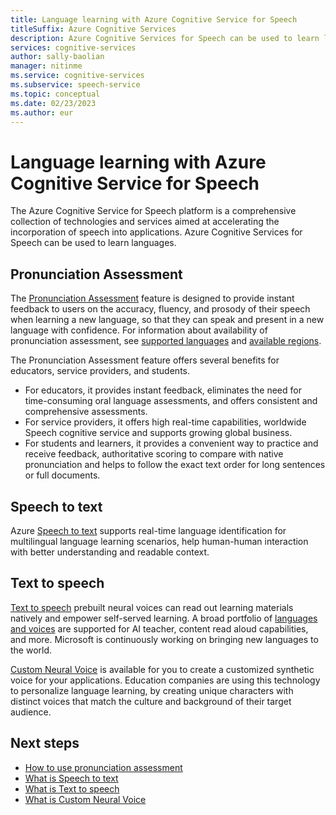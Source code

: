 ```yaml
---
title: Language learning with Azure Cognitive Service for Speech
titleSuffix: Azure Cognitive Services
description: Azure Cognitive Services for Speech can be used to learn languages.
services: cognitive-services
author: sally-baolian
manager: nitinme
ms.service: cognitive-services
ms.subservice: speech-service
ms.topic: conceptual
ms.date: 02/23/2023
ms.author: eur
---
```


# Language learning with Azure Cognitive Service for Speech

The Azure Cognitive Service for Speech platform is a comprehensive collection of technologies and services aimed at accelerating the incorporation of speech into applications. Azure Cognitive Services for Speech can be used to learn languages.


## Pronunciation Assessment

The [Pronunciation Assessment](pronunciation-assessment-tool.md) feature is designed to provide instant feedback to users on the accuracy, fluency, and prosody of their speech when learning a new language, so that they can speak and present in a new language with confidence. For information about availability of pronunciation assessment, see [supported languages](language-support.md?tabs=pronunciation-assessment) and [available regions](regions.md#speech-service).

The Pronunciation Assessment feature offers several benefits for educators, service providers, and students. 
- For educators, it provides instant feedback, eliminates the need for time-consuming oral language assessments, and offers consistent and comprehensive assessments. 
- For service providers, it offers high real-time capabilities, worldwide Speech cognitive service and supports growing global business. 
- For students and learners, it provides a convenient way to practice and receive feedback, authoritative scoring to compare with native pronunciation and helps to follow the exact text order for long sentences or full documents.

## Speech to text 

Azure [Speech to text](speech-to-text.md) supports real-time language identification for multilingual language learning scenarios, help human-human interaction with better understanding and readable context.

##  Text to speech

[Text to speech](text-to-speech.md) prebuilt neural voices can read out learning materials natively and empower self-served learning. A broad portfolio of [languages and voices](language-support.md?tabs=tts) are supported for AI teacher, content read aloud capabilities, and more. Microsoft is continuously working on bringing new languages to the world. 


[Custom Neural Voice](custom-neural-voice.md) is available for you to create a customized synthetic voice for your applications. Education companies are using this technology to personalize language learning, by creating unique characters with distinct voices that match the culture and background of their target audience. 



## Next steps

* [How to use pronunciation assessment](how-to-pronunciation-assessment.md)
* [What is Speech to text](speech-to-text.md)
* [What is Text to speech](text-to-speech.md)
* [What is Custom Neural Voice](custom-neural-voice.md)
